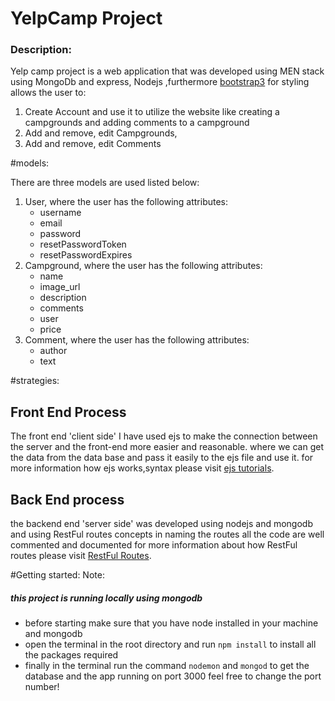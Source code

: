 # YelpCamp Project 

<h3>Description:</h3>
<a>Yelp camp project is a web application that was developed using MEN stack 
using MongoDb and express, Nodejs ,furthermore <a href="https://getbootstrap.com/docs/3.3/"> bootstrap3</a> for styling
 allows the user to:</p>
<ol>
<li>
Create Account and use it to utilize the website like creating a campgrounds and adding comments to a campground
</li>
<li>
Add and remove, edit Campgrounds,

</li>
<li>
Add and remove, edit Comments
</li>
</ol>


#models:
<p>There are three models are used listed below:</p>
<ol>
<li>User, where the user has the following attributes:
<ul>
<li>username</li>
<li>email</li>
<li>password</li>
<li>resetPasswordToken</li>
<li>resetPasswordExpires</li>
</ul>

</li>
<li>Campground, where the user has the following attributes:
<ul>
<li>name</li>
<li>image_url</li>
<li>description</li>
<li>comments</li>
<li>user</li>
<li>price</li>

</ul>
</li>

<li>Comment,  where the user has the following attributes:
<ul>
<li>author</li>
<li>text</li>
</ul>
</li>
</ol>



#strategies:
<section>
<h1>Front End Process</h1>
<p>The front end 'client side' I have used ejs to make the connection between the server and the front-end more easier 
and reasonable. where we can get the data from the data base and pass it easily to the ejs file and use it.
for more information how ejs works,syntax please visit <a href="https://ejs.co/">ejs tutorials</a>.
</p>
</section>

<section>
<h1>Back End process</h1>
<p>the backend end 'server side' was developed using nodejs and mongodb and using RestFul routes concepts in naming the routes 
all the code are well commented and documented for more information about how RestFul routes please visit <a href="https://medium.com/@shubhangirajagrawal/the-7-restful-routes-a8e84201f206">RestFul Routes</a>.

</p>
</section>

#Getting started: 
Note:<h5>this project is running locally using mongodb</h5>
* before starting make sure that you have node installed in your machine and mongodb 
* open the terminal in the root directory and run `npm install` to install all the packages required
* finally in the terminal run the command `nodemon` and `mongod` to get the database and the app running on port 3000
feel free to change the port number!




